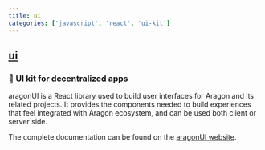 ```yaml
---
title: ui
categories: ['javascript', 'react', 'ui-kit']
---
```

## [ui](https://github.com/aragon/ui)

### 🦚 UI kit for decentralized apps


aragonUI is a React library used to build user interfaces for Aragon and its related projects. It provides the components needed to build experiences that feel integrated with Aragon ecosystem, and can be used both client or server side.

The complete documentation can be found on the [aragonUI website](https://ui.aragon.org/).
